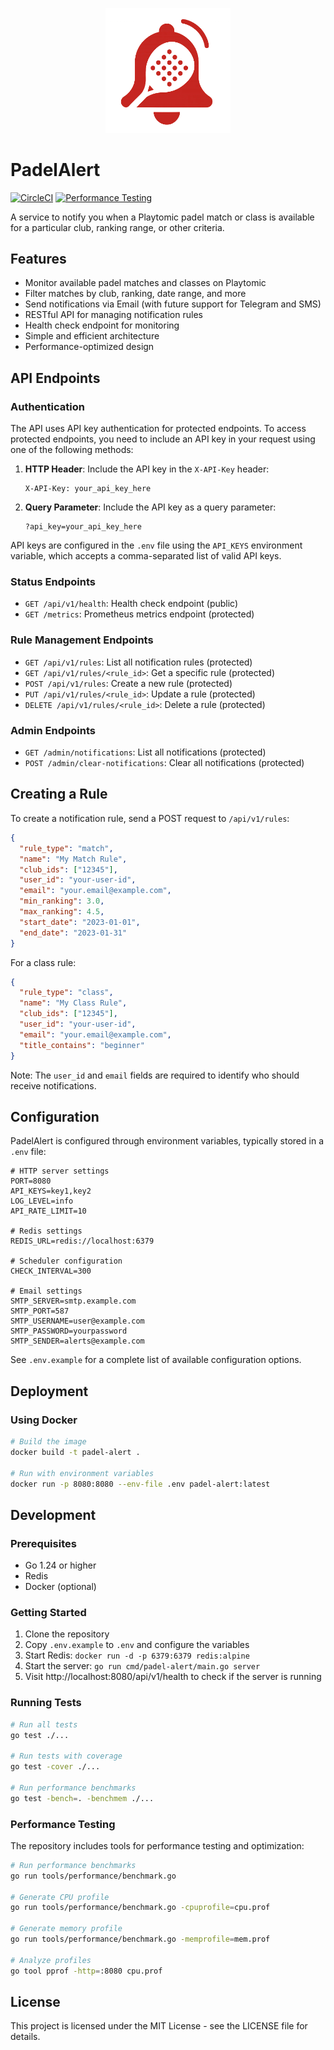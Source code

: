 <p align="center">
  <img src="assets/logo.png" alt="PadelAlert Logo" width="200"/>
</p>

# PadelAlert

[![CircleCI](https://circleci.com/gh/rafa-garcia/padel-alert.svg?style=shield)](https://circleci.com/gh/rafa-garcia/padel-alert)
[![Performance Testing](https://github.com/rafa-garcia/padel-alert/actions/workflows/performance.yml/badge.svg)](https://github.com/rafa-garcia/padel-alert/actions/workflows/performance.yml)

A service to notify you when a Playtomic padel match or class is available for a particular club, ranking range, or other criteria.

## Features

- Monitor available padel matches and classes on Playtomic
- Filter matches by club, ranking, date range, and more
- Send notifications via Email (with future support for Telegram and SMS)
- RESTful API for managing notification rules
- Health check endpoint for monitoring
- Simple and efficient architecture
- Performance-optimized design

## API Endpoints

### Authentication

The API uses API key authentication for protected endpoints. To access protected endpoints, you need to include an API key in your request using one of the following methods:

1. **HTTP Header**: Include the API key in the `X-API-Key` header:
   ```
   X-API-Key: your_api_key_here
   ```

2. **Query Parameter**: Include the API key as a query parameter:
   ```
   ?api_key=your_api_key_here
   ```

API keys are configured in the `.env` file using the `API_KEYS` environment variable, which accepts a comma-separated list of valid API keys.

### Status Endpoints

- `GET /api/v1/health`: Health check endpoint (public)
- `GET /metrics`: Prometheus metrics endpoint (protected)

### Rule Management Endpoints

- `GET /api/v1/rules`: List all notification rules (protected)
- `GET /api/v1/rules/<rule_id>`: Get a specific rule (protected)
- `POST /api/v1/rules`: Create a new rule (protected)
- `PUT /api/v1/rules/<rule_id>`: Update a rule (protected)
- `DELETE /api/v1/rules/<rule_id>`: Delete a rule (protected)

### Admin Endpoints

- `GET /admin/notifications`: List all notifications (protected)
- `POST /admin/clear-notifications`: Clear all notifications (protected)

## Creating a Rule

To create a notification rule, send a POST request to `/api/v1/rules`:

```json
{
  "rule_type": "match",
  "name": "My Match Rule",
  "club_ids": ["12345"],
  "user_id": "your-user-id",
  "email": "your.email@example.com",
  "min_ranking": 3.0,
  "max_ranking": 4.5,
  "start_date": "2023-01-01",
  "end_date": "2023-01-31"
}
```

For a class rule:

```json
{
  "rule_type": "class",
  "name": "My Class Rule",
  "club_ids": ["12345"],
  "user_id": "your-user-id",
  "email": "your.email@example.com",
  "title_contains": "beginner"
}
```

Note: The `user_id` and `email` fields are required to identify who should receive notifications.

## Configuration

PadelAlert is configured through environment variables, typically stored in a `.env` file:

```
# HTTP server settings
PORT=8080
API_KEYS=key1,key2
LOG_LEVEL=info
API_RATE_LIMIT=10

# Redis settings
REDIS_URL=redis://localhost:6379

# Scheduler configuration
CHECK_INTERVAL=300

# Email settings
SMTP_SERVER=smtp.example.com
SMTP_PORT=587
SMTP_USERNAME=user@example.com
SMTP_PASSWORD=yourpassword
SMTP_SENDER=alerts@example.com
```

See `.env.example` for a complete list of available configuration options.

## Deployment

### Using Docker

```bash
# Build the image
docker build -t padel-alert .

# Run with environment variables
docker run -p 8080:8080 --env-file .env padel-alert:latest
```

## Development

### Prerequisites

- Go 1.24 or higher
- Redis
- Docker (optional)

### Getting Started

1. Clone the repository
2. Copy `.env.example` to `.env` and configure the variables
3. Start Redis: `docker run -d -p 6379:6379 redis:alpine`
4. Start the server: `go run cmd/padel-alert/main.go server`
5. Visit http://localhost:8080/api/v1/health to check if the server is running

### Running Tests

```bash
# Run all tests
go test ./...

# Run tests with coverage
go test -cover ./...

# Run performance benchmarks
go test -bench=. -benchmem ./...
```

### Performance Testing

The repository includes tools for performance testing and optimization:

```bash
# Run performance benchmarks
go run tools/performance/benchmark.go

# Generate CPU profile
go run tools/performance/benchmark.go -cpuprofile=cpu.prof

# Generate memory profile
go run tools/performance/benchmark.go -memprofile=mem.prof

# Analyze profiles
go tool pprof -http=:8080 cpu.prof
```

## License

This project is licensed under the MIT License - see the LICENSE file for details.
